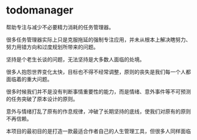 # todomanager
帮助专注与减少不必要精力消耗的任务管理器。

很多任务管理器实际上只是克服拖延的强制专注应用，并未从根本上解决瞎努力、努力用错方向和过度规划所带来的问题。

坚持是个老生长谈的问题，无法坚持是大多数人面临的处境。

很多人抱怨世界变化太快，目标也不得不经常调整，原则的丧失是我们每一个人都面临着的重大问题。

很多时候我们并不是没有判断事情重要性的能力，而是情绪、意外事件等不可预测的任务突破了原本设计的原则。

意外与情绪打乱了原有的作息规律，冲破了长期坚持的底线，使我们对原有的原则不再信赖。

本项目的最初目的是打造一款最适合作者自己的人生管理工具，但很多人同样面临
